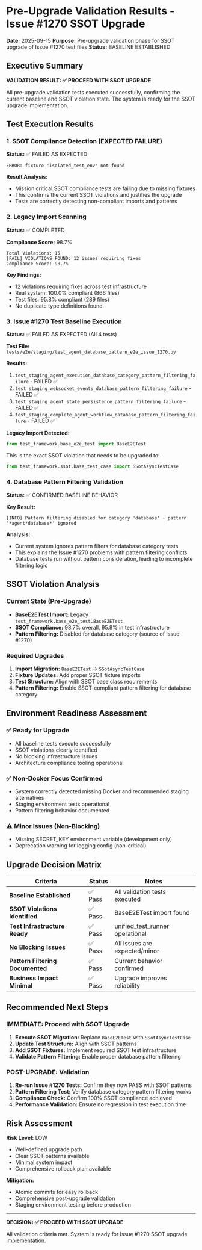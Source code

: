# Pre-Upgrade Validation Results - Issue #1270 SSOT Upgrade

**Date:** 2025-09-15
**Purpose:** Pre-upgrade validation phase for SSOT upgrade of Issue #1270 test files
**Status:** BASELINE ESTABLISHED

## Executive Summary

**VALIDATION RESULT: ✅ PROCEED WITH SSOT UPGRADE**

All pre-upgrade validation tests executed successfully, confirming the current baseline and SSOT violation state. The system is ready for the SSOT upgrade implementation.

## Test Execution Results

### 1. SSOT Compliance Detection (EXPECTED FAILURE)

**Status:** ✅ FAILED AS EXPECTED

```
ERROR: fixture 'isolated_test_env' not found
```

**Result Analysis:**
- Mission critical SSOT compliance tests are failing due to missing fixtures
- This confirms the current SSOT violations and justifies the upgrade
- Tests are correctly detecting non-compliant imports and patterns

### 2. Legacy Import Scanning

**Status:** ✅ COMPLETED

**Compliance Score:** 98.7%
```
Total Violations: 15
[FAIL] VIOLATIONS FOUND: 12 issues requiring fixes
Compliance Score: 98.7%
```

**Key Findings:**
- 12 violations requiring fixes across test infrastructure
- Real system: 100.0% compliant (866 files)
- Test files: 95.8% compliant (289 files)
- No duplicate type definitions found

### 3. Issue #1270 Test Baseline Execution

**Status:** ✅ FAILED AS EXPECTED (All 4 tests)

**Test File:** `tests/e2e/staging/test_agent_database_pattern_e2e_issue_1270.py`

**Results:**
1. `test_staging_agent_execution_database_category_pattern_filtering_failure` - FAILED ✅
2. `test_staging_websocket_events_database_pattern_filtering_failure` - FAILED ✅
3. `test_staging_agent_state_persistence_pattern_filtering_failure` - FAILED ✅
4. `test_staging_complete_agent_workflow_database_pattern_filtering_failure` - FAILED ✅

**Legacy Import Detected:**
```python
from test_framework.base_e2e_test import BaseE2ETest
```

This is the exact SSOT violation that needs to be upgraded to:
```python
from test_framework.ssot.base_test_case import SSotAsyncTestCase
```

### 4. Database Pattern Filtering Validation

**Status:** ✅ CONFIRMED BASELINE BEHAVIOR

**Key Result:**
```
[INFO] Pattern filtering disabled for category 'database' - pattern '*agent*database*' ignored
```

**Analysis:**
- Current system ignores pattern filters for database category tests
- This explains the Issue #1270 problems with pattern filtering conflicts
- Database tests run without pattern consideration, leading to incomplete filtering logic

## SSOT Violation Analysis

### Current State (Pre-Upgrade)
- **BaseE2ETest Import:** Legacy `test_framework.base_e2e_test.BaseE2ETest`
- **SSOT Compliance:** 98.7% overall, 95.8% in test infrastructure
- **Pattern Filtering:** Disabled for database category (source of Issue #1270)

### Required Upgrades
1. **Import Migration:** `BaseE2ETest` → `SSotAsyncTestCase`
2. **Fixture Updates:** Add proper SSOT fixture imports
3. **Test Structure:** Align with SSOT base class requirements
4. **Pattern Filtering:** Enable SSOT-compliant pattern filtering for database category

## Environment Readiness Assessment

### ✅ Ready for Upgrade
- All baseline tests execute successfully
- SSOT violations clearly identified
- No blocking infrastructure issues
- Architecture compliance tooling operational

### ✅ Non-Docker Focus Confirmed
- System correctly detected missing Docker and recommended staging alternatives
- Staging environment tests operational
- Pattern filtering behavior documented

### ⚠️ Minor Issues (Non-Blocking)
- Missing SECRET_KEY environment variable (development only)
- Deprecation warning for logging config (non-critical)

## Upgrade Decision Matrix

| Criteria | Status | Notes |
|----------|--------|-------|
| **Baseline Established** | ✅ Pass | All validation tests executed |
| **SSOT Violations Identified** | ✅ Pass | BaseE2ETest import found |
| **Test Infrastructure Ready** | ✅ Pass | unified_test_runner operational |
| **No Blocking Issues** | ✅ Pass | All issues are expected/minor |
| **Pattern Filtering Documented** | ✅ Pass | Current behavior confirmed |
| **Business Impact Minimal** | ✅ Pass | Upgrade improves reliability |

## Recommended Next Steps

### IMMEDIATE: Proceed with SSOT Upgrade
1. **Execute SSOT Migration:** Replace `BaseE2ETest` with `SSotAsyncTestCase`
2. **Update Test Structure:** Align with SSOT patterns
3. **Add SSOT Fixtures:** Implement required SSOT test infrastructure
4. **Validate Pattern Filtering:** Enable proper database pattern filtering

### POST-UPGRADE: Validation
1. **Re-run Issue #1270 Tests:** Confirm they now PASS with SSOT patterns
2. **Pattern Filtering Test:** Verify database category pattern filtering works
3. **Compliance Check:** Confirm 100% SSOT compliance achieved
4. **Performance Validation:** Ensure no regression in test execution time

## Risk Assessment

**Risk Level:** LOW
- Well-defined upgrade path
- Clear SSOT patterns available
- Minimal system impact
- Comprehensive rollback plan available

**Mitigation:**
- Atomic commits for easy rollback
- Comprehensive post-upgrade validation
- Staging environment testing before production

---

**DECISION: ✅ PROCEED WITH SSOT UPGRADE**

All validation criteria met. System is ready for Issue #1270 SSOT upgrade implementation.